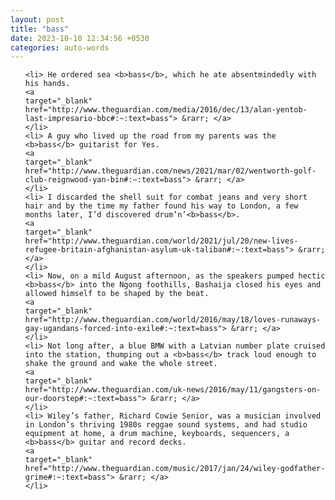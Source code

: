 ```yaml
---
layout: post
title: "bass"
date: 2023-10-10 12:34:56 +0530
categories: auto-words
---
```

<ol>

    <li> He ordered sea <b>bass</b>, which he ate absentmindedly with his hands.
    <a 
    target="_blank" 
    href="http://www.theguardian.com/media/2016/dec/13/alan-yentob-last-impresario-bbc#:~:text=bass"> &rarr; </a>
    </li>
    <li> A guy who lived up the road from my parents was the <b>bass</b> guitarist for Yes.
    <a 
    target="_blank" 
    href="http://www.theguardian.com/news/2021/mar/02/wentworth-golf-club-reignwood-yan-bin#:~:text=bass"> &rarr; </a>
    </li>
    <li> I discarded the shell suit for combat jeans and very short hair and by the time my father found his way to London, a few months later, I’d discovered drum’n’<b>bass</b>.
    <a 
    target="_blank" 
    href="http://www.theguardian.com/world/2021/jul/20/new-lives-refugee-britain-afghanistan-asylum-uk-taliban#:~:text=bass"> &rarr; </a>
    </li>
    <li> Now, on a mild August afternoon, as the speakers pumped hectic <b>bass</b> into the Ngong foothills, Bashaija closed his eyes and allowed himself to be shaped by the beat.
    <a 
    target="_blank" 
    href="http://www.theguardian.com/world/2016/may/18/loves-runaways-gay-ugandans-forced-into-exile#:~:text=bass"> &rarr; </a>
    </li>
    <li> Not long after, a blue BMW with a Latvian number plate cruised into the station, thumping out a <b>bass</b> track loud enough to shake the ground and wake the whole street.
    <a 
    target="_blank" 
    href="http://www.theguardian.com/uk-news/2016/may/11/gangsters-on-our-doorstep#:~:text=bass"> &rarr; </a>
    </li>
    <li> Wiley’s father, Richard Cowie Senior, was a musician involved in London’s thriving 1980s reggae sound systems, and had studio equipment at home, a drum machine, keyboards, sequencers, a <b>bass</b> guitar and record decks.
    <a 
    target="_blank" 
    href="http://www.theguardian.com/music/2017/jan/24/wiley-godfather-grime#:~:text=bass"> &rarr; </a>
    </li>